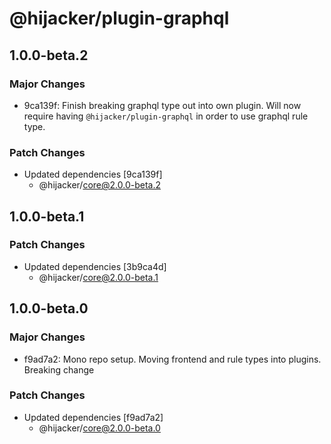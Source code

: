 # @hijacker/plugin-graphql

## 1.0.0-beta.2

### Major Changes

- 9ca139f: Finish breaking graphql type out into own plugin. Will now require having `@hijacker/plugin-graphql` in order to use graphql rule type.

### Patch Changes

- Updated dependencies [9ca139f]
  - @hijacker/core@2.0.0-beta.2

## 1.0.0-beta.1

### Patch Changes

- Updated dependencies [3b9ca4d]
  - @hijacker/core@2.0.0-beta.1

## 1.0.0-beta.0

### Major Changes

- f9ad7a2: Mono repo setup. Moving frontend and rule types into plugins. Breaking change

### Patch Changes

- Updated dependencies [f9ad7a2]
  - @hijacker/core@2.0.0-beta.0
